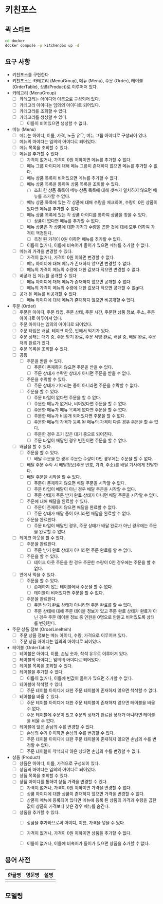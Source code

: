 # 키친포스

## 퀵 스타트

```sh
cd docker
docker compose -p kitchenpos up -d
```

## 요구 사항
- 키친포스를 구현한다
- 키친포스는 카테고리 (MenuGroup), 메뉴 (Menu), 주문 (Order), 테이블 (OrderTable), 상품(Product)로 이루어져 있다.
- 카테고리 (MenuGroup)
  - [ ] 카테고리는 아이디와 이름으로 구성되어 있다.
  - [ ] 카테고리 아이디는 임의의 아이디로 되어있다.
  - [ ] 카테고리를 조회할 수 있다.
  - [ ] 카테고리를 생성할 수 있다.
      - [ ] 이름이 비어있으면 생성할 수 없다.
- 메뉴 (Menu)
  - [ ] 메뉴는 아이디, 이름, 가격, 노출 유무, 메뉴 그룹 아이디로 구성되어 있다.
  - [ ] 메뉴의 아이디는 임의의 아이디로 되어있다.
  - [ ] 메뉴 목록을 조회할 수 있다.
  - [ ] 메뉴를 추가할 수 있다.
      - [ ] 가격이 없거나, 가격이 0원 이하이면 메뉴를 추가할 수 없다.
      - [ ] 메뉴 그룹 아이디에 대해 메뉴 그룹이 존재하지 않으면 메뉴를 추가할 수 없다.
      - [ ] 메뉴 상품 목록이 비어있으면 메뉴를 추가할 수 없다.
      - [ ] 메뉴 상품 목록을 통하여 상품 목록을 조회할 수 있다.
          - [ ] 조회 한 상품 목록이 메뉴 상품 목록에 대해 갯수가 일치하지 않으면 메뉴를 추가할 수 없다.
      - [ ] 메뉴 상품 목록에 있는 각 상품에 대해 수량을 체크하여, 수량이 0인 상품이 있다면 메뉴를 추가할 수 없다.
      - [ ] 메뉴 상품 목록에 있는 각 상품 아이디를 통하여 상품을 찾을 수 있다.
          - [ ] 상품이 없다면 메뉴를 추가할 수 없다.
      - [ ] 메뉴 상품은 각 상품에 대한 가격과 수량을 곱한 것에 대해 모두 더하여 가격이 책정된다.
          - [ ] 측정 된 가격이 0원 이하면 메뉴를 추가할 수 없다.
      - [ ] 이름이 없거나, 이름에 비속어가 들어가 있으면 메뉴를 추가할 수 없다.
  - [ ] 메뉴의 가격을 변경할 수 있다.
      - [ ] 가격이 없거나, 가격이 0원 이하면 변경할 수 없다.
      - [ ] 메뉴 아이디에 대해 메뉴가 존재하지 않으면 변경할 수 없다.
      - [ ] 메뉴의 가격이 메뉴의 수량에 대한 값보다 작으면 변경할 수 없다.
  - [ ] 비공개 된 메뉴를 공개할 수 있다
      - [ ] 메뉴 아이디에 대해 메뉴가 존재하지 않으면 공개할 수 없다.
      - [ ] 메뉴의 가격이 메뉴의 수량에 대한 값보다 작으면 공개할 수 없gi다.
  - [ ] 공개 된 메뉴를 비공개할 수 있다.
      - [ ] 메뉴 아이디에 대해 메뉴가 존재하지 않으면 비공개할 수 없다.
- 주문 (Order)
  - [ ] 주문은 아이디, 주문 타입, 주문 상태, 주문 시간, 주문한 상품 정보, 주소, 주문 아이디로 이루어져 있다.
  - [ ] 주문 아이디는 임의의 아이디로 되어있다.
  - [ ] 주문 타입은 배달, 테이크 아웃, 안에서 먹기가 있다.
  - [ ] 주문 상태는 대기 중, 주문 받기 완료, 주문 서빙 완료, 배달 중, 배달 완료, 주문 처리 완료가 있다.
  - [ ] 주문 목록을 조회할 수 있다.
  - [ ] 공통
    - [ ] 주문을 받을 수 있다.
      - [ ] 주문이 존재하지 않으면 주문을 받을 수 없다.
      - [ ] 주문 상태가 수락한 상태가 아니면 주문을 받을 수 없다.
    - [ ] 주문을 수락할 수 있다.
      - [ ] 주문 상태가 기다리는 중이 아니라면 주문을 수락할 수 없다.
    - [ ] 주문을 할 수 있다.
      - [ ] 주문 타입이 없다면 주문을 할 수 없다.
      - [ ] 주문한 메뉴가 없거나, 비어있다면 주문을 할 수 없다.
      - [ ] 주문한 메뉴가 메뉴 목록에 없다면 주문을 할 수 없다.
      - [ ] 주문한 메뉴가 비공개 되어있다면 주문을 할 수 없다.
      - [ ] 주문한 메뉴의 가격과 등록 된 메뉴의 가격이 다른 경우 주문을 할 수 없다.
      - [ ] 주문한 경우 초기 값은 대기 중으로 되어진다.
      - [ ] 주문 타입이 배달인 경우 빈칸이면 주문을 할 수 없다.
  - [ ] 배달을 할 수 있다.
    - [ ] 주문을 할 수 있다. 
      - [ ] 배달 주문을 한 경우 주문한 수량이 0인 경우에는 주문을 할 수 없다.  
    - [ ] 배달 주문 수락 시 배달정보(주문 번호, 가격, 주소)를 배달 기사에게 전달한다.
    - [ ] 배달 주문을 시작을 할 수 있다.
      - [ ] 주문이 존재하지 않으면 배달 주문을 시작할 수 없다.
      - [ ] 주문 타입이 배달이 아닌 경우 배달 주문을 시작할 수 없다.
      - [ ] 주문 상태가 주문 받기 완료 상태가 아니면 배달 주문을 시작할 수 없다.
    - [ ] 주문에 대해 배달을 완료할 수 있다.
      - [ ] 주문이 존재하지 않으면 배달을 완료할 수 없다.
      - [ ] 주문 상태가 배달 중이 아니라면 배달을 완료할 수 없다.
    - [ ] 주문을 완료한다.
      - [ ] 주문 타입이 배달인 경우, 주문 상태가 배달 완료가 아닌 경우에는 주문을 완료할 수 없다.
  - [ ] 테이크 아웃을 할 수 있다.
    - [ ] 주문을 완료한다. 
      - [ ] 주문 받기 완료 상태가 아니라면 주문 완료를 할 수 없다.
    - [ ] 주문을 할 수 있다. 
      - [ ] 테이크 아웃 주문을 한 경우 주문한 수량이 0인 경우에는 주문을 할 수 없다.
  - [ ] 안에서 먹을 수 있다.
    - [ ] 주문을 할 수 있다.
      - [ ] 존재하지 않는 테이블에서 주문을 할 수 없다.
      - [ ] 테이블이 비어있다면 주문을 할 수 없다.
    - [ ] 주문을 완료한다.
      - [ ] 주문 받기 완료 상태가 아니라면 주문 완료를 할 수 없다.
      - [ ] 주문 상태에 대해 주문 테이블 정보가 있고 주문 완료 상태가 완료가 아닌 경우 주문 테이블 정보 중 인원을 0명으로 만들고 비어있도록 상태를 변경한다.
- 주문 상품 정보 (OrderLineItem)
  - [ ] 주문 상품 정보는 메뉴 아이디, 수량, 가격으로 이루어져 있다.
  - [ ] 주문 상품 아이디는 임의의 아이디로 되어있다.
- 테이블 (OrderTable)
  - [ ] 테이블은 아이디, 이름, 손님 숫자, 착석 유무로 이루어져 있다.
  - [ ] 테이블의 아이디는 임의의 아이디로 되어있다.
  - [ ] 테이블 목록을 조회할 수 있다.
  - [ ] 테이블을 추가할 수 있다.
      - [ ] 이름이 없거나, 이름에 빈값이 들어가 있으면 추가할 수 없다.
  - [ ] 테이블에 착석할 수 있다.
      - [ ] 주문 테이블 아이디에 대한 주문 테이블이 존재하지 않으면 착석할 수 없다.
  - [ ] 테이블을 비울 수 있다.
      - [ ] 주문 테이블 아이디에 대한 주문 테이블이 존재하지 않으면 테이블을 비울 수 없다.
      - [ ] 주문 테이블에 주문이 있고 주문의 상태가 완료된 상태가 아니라면 테이블을 비울 수 없다.
  - [ ] 테이블에 앉은 손님의 수를 변경할 수 있다.
      - [ ] 손님의 수가 0 이하면 손님의 수를 변경할 수 없다.
      - [ ] 주문 테이블 아이디에 대한 주문 테이블이 존재하지 않으면 손님의 수를 변경할 수 없다.
      - [ ] 주문 테이블이 착석되지 않은 상태면 손님의 수를 변경할 수 없다.
- 상품 (Product)
  - [ ] 상품은 아이디, 이름, 가격으로 구성되어 있다.
  - [ ] 상품의 아이디는 임의의 아이디로 되어있다.
  - [ ] 상품 목록을 조회할 수 있다.
  - [ ] 상품 아이디를 통하여 상품 가격을 변경할 수 있다.
      - [ ] 가격이 없거나, 가격이 0원 이하이면 가격을 변경할 수 없다.
      - [ ] 상품 아이디에 대한 상품이 존재하지 않으면 가격을 변경할 수 없다.
      - [ ] 상품이 메뉴에 등록되어 있다면 메뉴에 등록 된 상품의 가격과 수량을 곱한 값이 상품의 가격보다 낮은 경우 메뉴를 숨긴다.
  - [ ] 상품을 추가할 수 있다.
      - [ ] 상품을 추가하므로써 아이디, 이름, 가격을 넣을 수 있다.
      - [ ] 가격이 없거나, 가격이 0원 이하이면 상품을 추가할 수 없다.
      - [ ] 이름이 없거나, 이름에 비속어가 들어가 있으면 상품을 추가할 수 없다.



## 용어 사전

| 한글명 | 영문명 | 설명 |
| --- | --- | --- |
|  |  |  |

## 모델링
